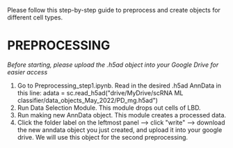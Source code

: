 Please follow this step-by-step guide to preprocess and create objects for different cell types. 

# PREPROCESSING
*Before starting, please upload the .h5ad object into your Google Drive for easier access*
1. Go to Preprocessing_step1.ipynb. Read in the desired .h5ad AnnData in this line: adata = sc.read_h5ad("drive/MyDrive/scRNA ML classifier/data_objects_May_2022/PD_mg.h5ad") 
2. Run Data Selection Module. This module drops out cells of LBD.
3. Run making new AnnData object. This module creates a processed data.
4. Click the folder label on the leftmost panel --> click "write" --> download the new anndata object you just created, and upload it into your google drive. We will use this object for the second preprocessing.

